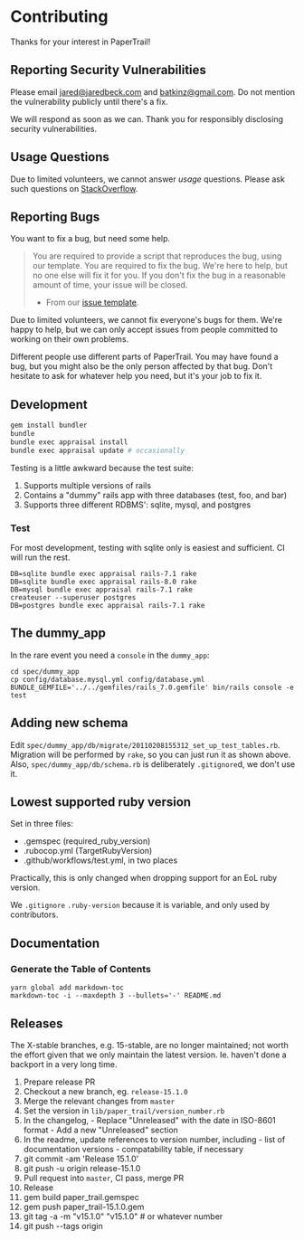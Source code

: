 # Contributing

Thanks for your interest in PaperTrail!

## Reporting Security Vulnerabilities

Please email jared@jaredbeck.com and batkinz@gmail.com. Do not mention the
vulnerability publicly until there's a fix.

We will respond as soon as we can. Thank you for responsibly disclosing
security vulnerabilities.

## Usage Questions

Due to limited volunteers, we cannot answer *usage* questions. Please ask such
questions on [StackOverflow](https://stackoverflow.com/tags/paper-trail-gem).

## Reporting Bugs

You want to fix a bug, but need some help.

> You are required to provide a script that reproduces the bug, using our
> template. You are required to fix the bug. We're here to help, but no one else
> will fix it for you. If you don't fix the bug in a reasonable amount of time,
> your issue will be closed.
> - From our [issue template][1].

Due to limited volunteers, we cannot fix everyone's bugs for them. We're happy
to help, but we can only accept issues from people committed to working on their
own problems.

Different people use different parts of PaperTrail. You may have found a bug,
but you might also be the only person affected by that bug. Don't hesitate to
ask for whatever help you need, but it's your job to fix it.

## Development

```bash
gem install bundler
bundle
bundle exec appraisal install
bundle exec appraisal update # occasionally
```

Testing is a little awkward because the test suite:

1. Supports multiple versions of rails
1. Contains a "dummy" rails app with three databases (test, foo, and bar)
1. Supports three different RDBMS': sqlite, mysql, and postgres

### Test

For most development, testing with sqlite only is easiest and sufficient. CI
will run the rest.

```
DB=sqlite bundle exec appraisal rails-7.1 rake
DB=sqlite bundle exec appraisal rails-8.0 rake
DB=mysql bundle exec appraisal rails-7.1 rake
createuser --superuser postgres
DB=postgres bundle exec appraisal rails-7.1 rake
```

## The dummy_app

In the rare event you need a `console` in the `dummy_app`:

```
cd spec/dummy_app
cp config/database.mysql.yml config/database.yml
BUNDLE_GEMFILE='../../gemfiles/rails_7.0.gemfile' bin/rails console -e test
```

## Adding new schema

Edit `spec/dummy_app/db/migrate/20110208155312_set_up_test_tables.rb`. Migration
will be performed by `rake`, so you can just run it as shown above. Also,
`spec/dummy_app/db/schema.rb` is deliberately `.gitignore`d, we don't use it.

## Lowest supported ruby version

Set in three files:

- .gemspec (required_ruby_version)
- .rubocop.yml (TargetRubyVersion)
- .github/workflows/test.yml, in two places

Practically, this is only changed when dropping support for an EoL ruby version.

We `.gitignore` `.ruby-version` because it is variable, and only used by
contributors.

## Documentation

### Generate the Table of Contents

```
yarn global add markdown-toc
markdown-toc -i --maxdepth 3 --bullets='-' README.md
```

## Releases

The X-stable branches, e.g. 15-stable, are no longer maintained; not worth the
effort given that we only maintain the latest version. Ie. haven't done a
backport in a very long time.

1. Prepare release PR
  1. Checkout a new branch, eg. `release-15.1.0`
  1. Merge the relevant changes from `master`
  1. Set the version in `lib/paper_trail/version_number.rb`
  1. In the changelog,
    - Replace "Unreleased" with the date in ISO-8601 format
    - Add a new "Unreleased" section
  1. In the readme, update references to version number, including
    - list of documentation versions
    - compatability table, if necessary
  1. git commit -am 'Release 15.1.0'
  1. git push -u origin release-15.1.0
  1. Pull request into `master`, CI pass, merge PR
1. Release
  1. gem build paper_trail.gemspec
  1. gem push paper_trail-15.1.0.gem
  1. git tag -a -m "v15.1.0" "v15.1.0" # or whatever number
  1. git push --tags origin

[1]: https://github.com/paper-trail-gem/paper_trail/blob/master/.github/ISSUE_TEMPLATE/bug-report.md
